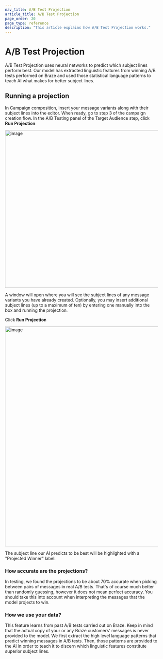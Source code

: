 ```yaml
---
nav_title: A/B Test Projection
article_title: A/B Test Projection
page_order: 20
page_type: reference
description: "This article explains how A/B Test Projection works."
---
```


# A/B Test Projection

A/B Test Projection uses neural networks  to predict which subject lines perform best. Our model has extracted linguistic features from winning A/B tests performed on Braze and used those statistical language patterns to teach AI what makes for better subject lines.

## Running a projection

In Campaign composition, insert your message variants along with their subject lines into the editor. When ready, go to step 3 of the campaign creation flow. In the A/B Testing panel of the Target Audience step, click **Run Projection**

<img width="518" alt="image" src="https://github.com/braze-inc/braze-docs/assets/17167198/8e74835c-76e4-4241-9763-c4f86a622c75">

A window will open where you will see the subject lines of any message variants you have already created. Optionally, you may insert additional subject lines (up to a maximum of ten) by entering one manually into the box and running the projection.

Click **Run Projection**

<img width="722" alt="image" src="https://github.com/braze-inc/braze-docs/assets/17167198/f9ad45a3-6565-467b-a7f6-35277bef7699">

The subject line our AI predicts to be best will be highlighted with a "Projected Winner" label.

### How accurate are the projections?

In testing, we found the projections to be about 70% accurate when picking between pairs of messages in real A/B tests. That's of course much better than randomly guessing, however it does not mean perfect accuracy. You should take this into account when interpreting the messages that the model projects to win.

### How we use your data?

This feature learns from past A/B tests carried out on Braze. Keep in mind that the actual copy of your or any Braze customers' messages is never provided to the model. We first extract the high level language patterns that predict winning messages in A/B tests. Then, those patterns are provided to the AI in order to teach it to discern which linguistic features constitute superior subject lines.
